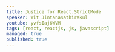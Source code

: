 ```yaml
---
title: Justice for React.StrictMode
speaker: Wit Jintanasathirakul
youtube: yvfsIaj6WVM
tags: [react, reactjs, js, javascript]
managed: true
published: true
---
```

